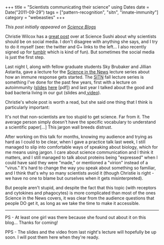 +++
title = "Scientists communicating their science"
using Dates
date = Date("2011-09-29")
tags = ["pattern-recognition", "sitn", "innate-immunity"]
category = "webeasties"
+++

_This post initially appeared on [Science Blogs](http://scienceblogs.com/webeasties)_

Christie Wilcox has a [great post](http://blogs.scientificamerican.com/science-sushi/2011/09/27/social-media-for-scientists-part-1-its-our-job/) over at Science Sushi about why scientists should be on social media. I don't disagree with anything she says, and I try to do it myself (see: the twitter and G+ links to the left... I also recently signed up for [tumblr](http://webeasties.tumblr.com/) which is kind of fun). But sometimes the social media is just the first step.

Last night I, along with fellow graduate students Sky Brubaker and Jillian Astarita, gave a lecture for the [Science in the News](https://sitn.hms.harvard.edu/sitn-seminars/) lecture series about how an immune response gets started. The [SITN](/tag/sitn) fall lecture series is something I've done for the past few years, first with a lecture on autoimmunity ([slides](https://sitn.hms.harvard.edu/sitnflash_wp/wp-content/uploads/2010/09/Microbe1.pdf) [here](https://sitn.hms.harvard.edu/seminar_archives/2009/Autoimmunity%20final.pdf) [pdf]) and last year I talked about the good and bad bacteria living in our gut (slides and[ video](http://vimeo.com/17123941)).

Christie's whole post is worth a read, but she said one thing that I think is particularly important:

It's not that non-scientists are too stupid to get science. Far from it. The average person simply doesn't have the specific vocabulary to understand a scientific paper[...] This jargon wall breeds distrust.

After working on this talk for months, knowing my audience and trying as hard as I could to be clear, when I gave a practice talk last week, I still managed to slip into comfortable ways of speaking about biology, which for me means using jargon. I care about science communication and I think it matters, and I still managed to talk about proteins being "expressed" when I could have said they were "made," or mentioned a "virion" instead of a "virus." It's hard to change the way you speak about something so familiar, and I think that's why so many scientists avoid it (though Christie is right - we have no one to blame but ourselves when it gets misinterpreted).

But people aren't stupid, and despite the fact that this topic (with receptors and cytokines and phagocytes) is more complicated than most of the ones Science in the News covers, it was clear from the audience questions that people DO get it, as long as we take the time to make it accessible.

---

PS - At least one girl was there because she found out about it on this blog... Thanks for coming!

PPS - The slides and the video from last night's lecture will hopefully be up soon. I will post them here when they're ready.

      
  

